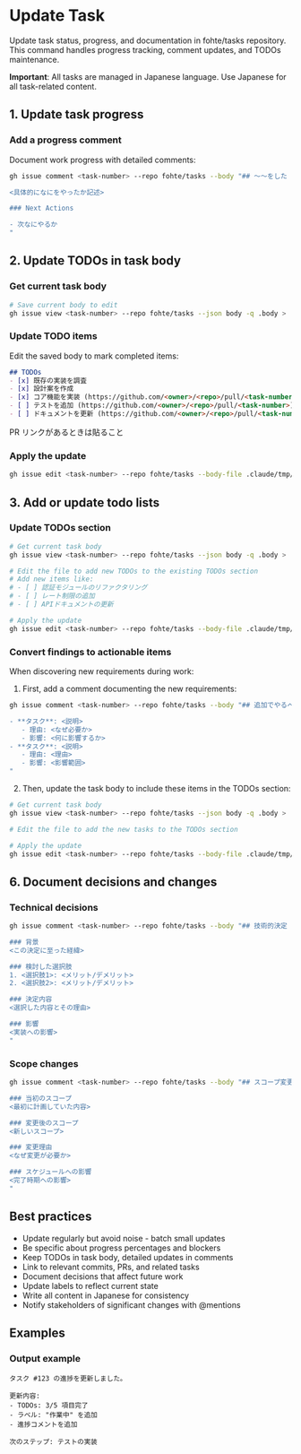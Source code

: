 # Update Task

Update task status, progress, and documentation in fohte/tasks repository. This command handles progress tracking, comment updates, and TODOs maintenance.

**Important**: All tasks are managed in Japanese language. Use Japanese for all task-related content.

## 1. Update task progress

### Add a progress comment

Document work progress with detailed comments:

```bash
gh issue comment <task-number> --repo fohte/tasks --body "## 〜〜をした

<具体的になにをやったか記述>

### Next Actions

- 次なにやるか
"
```

## 2. Update TODOs in task body

### Get current task body

```bash
# Save current body to edit
gh issue view <task-number> --repo fohte/tasks --json body -q .body > .claude/tmp/task-body.md
```

### Update TODO items

Edit the saved body to mark completed items:

```markdown
## TODOs
- [x] 既存の実装を調査
- [x] 設計案を作成
- [x] コア機能を実装 (https://github.com/<owner>/<repo>/pull/<task-number>)
- [ ] テストを追加 (https://github.com/<owner>/<repo>/pull/<task-number>)
- [ ] ドキュメントを更新 (https://github.com/<owner>/<repo>/pull/<task-number>)
```

PR リンクがあるときは貼ること

### Apply the update

```bash
gh issue edit <task-number> --repo fohte/tasks --body-file .claude/tmp/task-body.md
```

## 3. Add or update todo lists

### Update TODOs section
```bash
# Get current task body
gh issue view <task-number> --repo fohte/tasks --json body -q .body > .claude/tmp/task-body.md

# Edit the file to add new TODOs to the existing TODOs section
# Add new items like:
# - [ ] 認証モジュールのリファクタリング
# - [ ] レート制限の追加
# - [ ] APIドキュメントの更新

# Apply the update
gh issue edit <task-number> --repo fohte/tasks --body-file .claude/tmp/task-body.md
```

### Convert findings to actionable items
When discovering new requirements during work:

1. First, add a comment documenting the new requirements:
```bash
gh issue comment <task-number> --repo fohte/tasks --body "## 追加でやるべきこと

- **タスク**: <説明>
   - 理由: <なぜ必要か>
   - 影響: <何に影響するか>
- **タスク**: <説明>
   - 理由: <理由>
   - 影響: <影響範囲>
"
```

2. Then, update the task body to include these items in the TODOs section:
```bash
# Get current task body
gh issue view <task-number> --repo fohte/tasks --json body -q .body > .claude/tmp/task-body.md

# Edit the file to add the new tasks to the TODOs section

# Apply the update
gh issue edit <task-number> --repo fohte/tasks --body-file .claude/tmp/task-body.md
```

## 6. Document decisions and changes

### Technical decisions
```bash
gh issue comment <task-number> --repo fohte/tasks --body "## 技術的決定

### 背景
<この決定に至った経緯>

### 検討した選択肢
1. <選択肢1>: <メリット/デメリット>
2. <選択肢2>: <メリット/デメリット>

### 決定内容
<選択した内容とその理由>

### 影響
<実装への影響>
"
```

### Scope changes
```bash
gh issue comment <task-number> --repo fohte/tasks --body "## スコープ変更

### 当初のスコープ
<最初に計画していた内容>

### 変更後のスコープ
<新しいスコープ>

### 変更理由
<なぜ変更が必要か>

### スケジュールへの影響
<完了時期への影響>
"
```

## Best practices

- Update regularly but avoid noise - batch small updates
- Be specific about progress percentages and blockers
- Keep TODOs in task body, detailed updates in comments
- Link to relevant commits, PRs, and related tasks
- Document decisions that affect future work
- Update labels to reflect current state
- Write all content in Japanese for consistency
- Notify stakeholders of significant changes with @mentions

## Examples

### Output example
```
タスク #123 の進捗を更新しました。

更新内容:
- TODOs: 3/5 項目完了
- ラベル: "作業中" を追加
- 進捗コメントを追加

次のステップ: テストの実装
```
